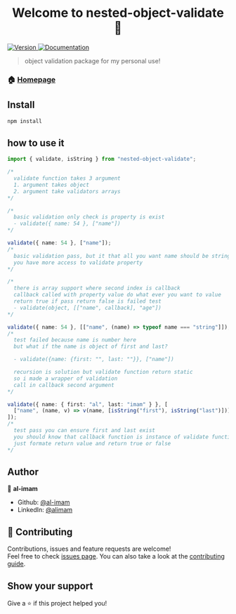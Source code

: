 <h1 align="center">Welcome to nested-object-validate 👋</h1>
<p>
  <a href="https://www.npmjs.com/package/nested-object-validate" target="_blank">
    <img alt="Version" src="https://img.shields.io/npm/v/nested-object-validate.svg">
  </a>
  <a href="https://www.github.com/al-imam/nested-object-validate#readme" target="_blank">
    <img alt="Documentation" src="https://img.shields.io/badge/documentation-yes-brightgreen.svg" />
  </a>
</p>

> object validation package for my personal use!

### 🏠 [Homepage](https://www.github.com/al-imam/nested-object-validate)

## Install

```sh
npm install
```

## how to use it

```typescript
import { validate, isString } from "nested-object-validate";

/*
  validate function takes 3 argument
  1. argument takes object
  2. argument take validators arrays
*/

/*
  basic validation only check is property is exist
  - validate({ name: 54 }, ["name"])
*/

validate({ name: 54 }, ["name"]);
/*
  basic validation pass, but it that all you want name should be string
  you have more access to validate property
*/

/*
  there is array support where second index is callback
  callback called with property value do what ever you want to value
  return true if pass return false is failed test
  - validate(object, [["name", callback], "age"])
*/

validate({ name: 54 }, [["name", (name) => typeof name === "string"]]);
/*
  test failed because name is number here
  but what if the name is object of first and last?

  - validate({name: {first: "", last: ""}}, ["name"])

  recursion is solution but validate function return static 
  so i made a wrapper of validation
  call in callback second argument
*/

validate({ name: { first: "al", last: "imam" } }, [
  ["name", (name, v) => v(name, [isString("first"), isString("last")])],
]);
/*
  test pass you can ensure first and last exist
  you should know that callback function is instance of validate function
  just formate return value and return true or false
*/
```

## Author

👤 **al-imam**

- Github: [@al-imam](https://github.com/al-imam)
- LinkedIn: [@alimam](https://linkedin.com/in/alimam)

## 🤝 Contributing

Contributions, issues and feature requests are welcome!<br />Feel free to check [issues page](https://www.github.com/al-imam/nested-object-validate#issues). You can also take a look at the [contributing guide](https://wwwhub.com/al-imam/nested-object-validate/blob/master/CONTRIBUTING.md).

## Show your support

Give a ⭐️ if this project helped you!
